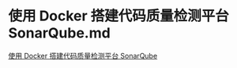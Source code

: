 # 使用 Docker 搭建代码质量检测平台 SonarQube.md

[使用 Docker 搭建代码质量检测平台 SonarQube](http://spring4all.com/article/169)